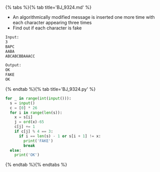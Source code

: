 {% tabs %}{% tab title='BJ_9324.md' %}

* An algorithmically modified message is inserted one more time with each character appearing three times
* Find out if each character is fake

```txt
Input:
3
BAPC
AABA
ABCABCBBAAACC

Output:
OK
FAKE
OK
```

{% endtab %}{% tab title='BJ_9324.py' %}

```py
for _ in range(int(input())):
  s = input()
  c = [0] * 26
  for i in range(len(s)):
    x = s[i]
    j = ord(x)-65
    c[j] += 1
    if c[j] % 4 == 3:
      if i == len(s) - 1 or s[i + 1] != x:
        print('FAKE')
        break
  else:
    print('OK')
```

{% endtab %}{% endtabs %}
